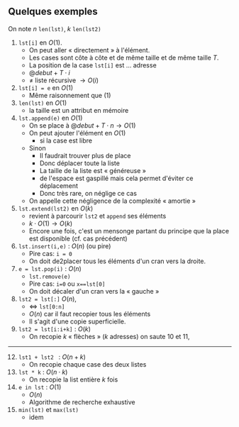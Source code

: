 ## Quelques exemples

On note $n$ `len(lst)`, $k$ `len(lst2)`
1. `lst[i]` en $O(1)$. 
	- On peut aller « directement » à l'élément.
	- Les cases sont côte à côte et de même taille et de même taille $T$.
	- La position de la case `lst[i]` est ... adresse
	- $@debut + T \cdot i$
	- ≠ liste récursive $\to O(i)$
2. `lst[i] = e` en $O(1)$
	- Même raisonnement que (1)
3. `len(lst)` en $O(1)$
	- la taille est un attribut en mémoire
4. `lst.append(e)` en $O(1)$
	- On se place à $@debut + T \cdot n \to O(1)$
	- On peut ajouter l'élément en $O(1)$
		- si la case est libre
	- Sinon
		- Il faudrait trouver plus de place
		- Donc déplacer toute la liste
		- La taille de la liste est « généreuse »
		- de l'espace est gaspillé mais cela permet d'éviter ce déplacement
		- Donc très rare, on néglige ce cas
	- On appelle cette négligence de la complexité « amortie »
5. `lst.extend(lst2)` en $O(k)$
	- revient à parcourir `lst2` et `append` ses éléments
	- $k \cdot O(1) \to O(k)$
	- Encore une fois, c'est un mensonge partant du principe que la place est disponible (cf. cas précédent)
6. `lst.insert(i,e)` : $O(n)$ (ou pire)
	- Pire cas: `i = 0`
	- On doit de2placer tous les éléments d'un cran vers la droite.
7. `e = lst.pop(i)` : $O(n)$
	- `lst.remove(e)`
	- Pire cas: `i=0` ou `x==lst[0]`
	- On doit décaler d'un cran vers la « gauche »
8. `lst2 = lst[:]` $O(n)$,
	- $\iff$ `lst[0:n]`
	- $O(n)$ car il faut recopier tous les éléments
	- Il s'agit d'une copie superficielle.
9. `lst2 = lst[i:i+k]` : $O(k)$
	- On recopie $k$ « flèches » ($k$ adresses)
on saute 10 et 11,
---
12. `lst1 + lst2 ` : $O(n+k)$
	- On recopie chaque case des deux listes
13. `lst * k` : $O(n \cdot k)$
	- On recopie la list entière $k$ fois
14. `e in lst` : $O(1)$
	- $O(n)$
	- Algorithme de recherche exhaustive
15. `min(lst)` et `max(lst)`
	- idem